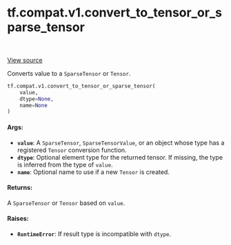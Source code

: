 <div itemscope itemtype="http://developers.google.com/ReferenceObject">
<meta itemprop="name" content="tf.compat.v1.convert_to_tensor_or_sparse_tensor" />
<meta itemprop="path" content="Stable" />
</div>

# tf.compat.v1.convert_to_tensor_or_sparse_tensor

<!-- Insert buttons and diff -->

<table class="tfo-notebook-buttons tfo-api" align="left">
</table>

<a target="_blank" href="/code/stable/tensorflow/python/framework/sparse_tensor.py">View source</a>



Converts value to a `SparseTensor` or `Tensor`.

``` python
tf.compat.v1.convert_to_tensor_or_sparse_tensor(
    value,
    dtype=None,
    name=None
)
```



<!-- Placeholder for "Used in" -->


#### Args:


* <b>`value`</b>: A `SparseTensor`, `SparseTensorValue`, or an object whose type has a
  registered `Tensor` conversion function.
* <b>`dtype`</b>: Optional element type for the returned tensor. If missing, the type
  is inferred from the type of `value`.
* <b>`name`</b>: Optional name to use if a new `Tensor` is created.


#### Returns:

A `SparseTensor` or `Tensor` based on `value`.



#### Raises:


* <b>`RuntimeError`</b>: If result type is incompatible with `dtype`.

